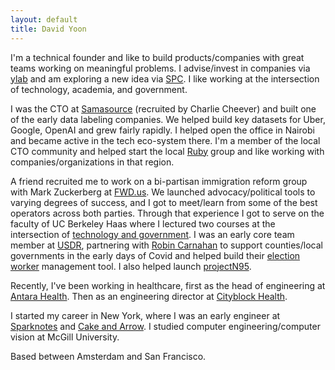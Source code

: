 ```yaml
---
layout: default
title: David Yoon
---
```



I'm a technical founder and like to build products/companies with great teams working on meaningful problems. I advise/invest in companies via [ylab](mailto:hello@ylab.co) and am exploring a new idea via [SPC](https://www.southparkcommons.com/). I like working at the intersection of technology, academia, and government.

I was the CTO at [Samasource](https://sama.com) (recruited by Charlie Cheever) and built one of the early data labeling companies. We helped build key datasets for Uber, Google, OpenAI and grew fairly rapidly. I helped open the office in Nairobi and became active in the tech eco-system there. I'm a member of the local CTO community and helped start the local [Ruby](https://github.com/nairuby) group and like working with companies/organizations in that region.

A friend recruited me to work on a bi-partisan immigration reform group with Mark Zuckerberg at [FWD.us](https://www.theguardian.com/world/2013/apr/11/mark-zuckerberg-launches-immigration-group). We launched advocacy/political tools to varying degrees of success, and I got to meet/learn from some of the best operators across both parties. Through that experience I got to serve on the faculty of UC Berkeley Haas where I lectured two courses at the intersection of [technology and government](https://haas.berkeley.edu/wp-content/uploads/Syllabus-UGBA39E-Civic-Technology.pdf). I was an early core team member at [USDR](https://www.usdigitalresponse.org/), partnering with [Robin Carnahan](https://en.wikipedia.org/wiki/Robin_Carnahan) to support counties/local governments in the early days of Covid and helped build their [election worker](https://www.usdigitalresponse.org/case-studies/automating-harris-countys-student-election-clerk-program) management tool. I also helped launch [projectN95](https://www.newyorker.com/news/letter-from-trumps-washington/the-coronavirus-and-how-the-united-states-ended-up-with-nurses-wearing-garbage-bags).

Recently, I've been working in healthcare, first as the head of engineering at [Antara Health](https://www.notboring.co/p/antara-health-natively-integrated). Then as an engineering director at [Cityblock Health](https://www.cityblock.com/). 

I started my career in New York, where I was an early engineer at [Sparknotes](http://sparknotes.com) and [Cake and Arrow](https://cakeandarrow.com/). I studied computer engineering/computer vision at McGill University.

Based between Amsterdam and San Francisco.

